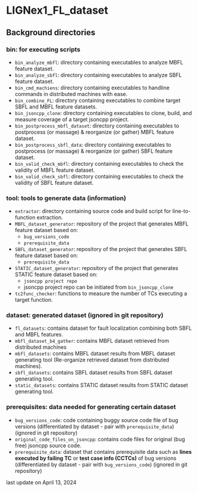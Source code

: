 # LIGNex1_FL_dataset

## Background directories



### bin: for executing scripts
* ``bin_analyze_mbfl``: directory containing executables to analyze MBFL feature dataset.
* ``bin_analyze_sbfl``: directory containing executables to analyze SBFL feature dataset.
* ``bin_cmd_machiens``: directory containing executables to handline commands in distributed machines with ease.
* ``bin_combine_FL``: directory containing executables to combine target SBFL and MBFL feature datasets.
* ``bin_jsoncpp_clone``: directory containing executables to clone, build, and measure coverage of a target jsoncpp project.
* ``bin_postprocess_mbfl_dataset``: directory containing executables to postprocess (or massage) & reorganize (or gather) MBFL feature dataset.
* ``bin_postprocess_sbfl_data``: directory containing executables to postprocess (or massage) & reorganize (or gather) SBFL feature dataset.
* ``bin_valid_check_mbfl``: directory containing executables to check the validity of MBFL feature dataset.
* ``bin_valid_check_sbfl``: directory containing executables to check the validity of SBFL feature dataset.



### tool: tools to generate data (information)
* ``extractor``: directory containing source code and build script for line-to-function extraction.
* ``MBFL_dataset_generator``: repository of the project that generates MBFL feature dataset based on:
    * ``bug_versions_code``
    * ``prerequisite_data``
* ``SBFL_dataset_generator``: repository of the project that generates SBFL feature dataset based on:
    * ``prerequisite_data``
* ``STATIC_dataset_generator``: repository of the project that generates STATIC feature dataset based on:
    * ``jsoncpp project repo``
    * jsoncpp project repo can be initiated from ``bin_jsoncpp_clone``
* ``tc2func_checker``: functions to measure the number of TCs executing a target function.



### dataset: generated dataset (ignored in git repository)
* ``fl_datasets``: contains dataset for fault localization combining both SBFL and MBFL features.
* ``mbfl_dataset_b4_gather``: contains MBFL dataset retrieved from distributed machines
* ``mbfl_datasets``: contains MBFL dataset results from MBFL dataset generating tool (Re-organize retrieved dataset from distributed machines).
* ``sbfl_datasets``: contains SBFL dataset results from SBFL dataset generating tool.
* ``static_datasets``: contains STATIC dataset results from STATIC dataset generating tool.



### prerequisites: data needed for generating certain dataset
* ``bug_versions_code``: code containing buggy source code file of bug versions (differentiated by dataset - pair with ``prerequisite_data``) (ignored in git repository)
* ``original_code_files_on_jsoncpp``: contains code files for original (bug free) jsoncpp source code.
* ``prerequisite_data``: dataset that contains prerequisite data such as **lines executed by failing TC** or **test case info (CCTCs)** of bug versions (differentiated by dataset - pair with ``bug_versions_code``) (ignored in git repository)




last update on April 13, 2024


